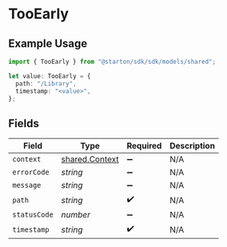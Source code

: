 # TooEarly

## Example Usage

```typescript
import { TooEarly } from "@starton/sdk/sdk/models/shared";

let value: TooEarly = {
  path: "/Library",
  timestamp: "<value>",
};
```

## Fields

| Field                                                   | Type                                                    | Required                                                | Description                                             |
| ------------------------------------------------------- | ------------------------------------------------------- | ------------------------------------------------------- | ------------------------------------------------------- |
| `context`                                               | [shared.Context](../../../sdk/models/shared/context.md) | :heavy_minus_sign:                                      | N/A                                                     |
| `errorCode`                                             | *string*                                                | :heavy_minus_sign:                                      | N/A                                                     |
| `message`                                               | *string*                                                | :heavy_minus_sign:                                      | N/A                                                     |
| `path`                                                  | *string*                                                | :heavy_check_mark:                                      | N/A                                                     |
| `statusCode`                                            | *number*                                                | :heavy_minus_sign:                                      | N/A                                                     |
| `timestamp`                                             | *string*                                                | :heavy_check_mark:                                      | N/A                                                     |